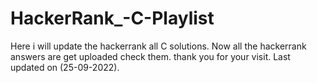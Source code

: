 # HackerRank_-C-Playlist
Here i will update the hackerrank all C solutions.
Now all the hackerrank answers are get uploaded check them.
thank you for your visit.
Last updated on (25-09-2022).
